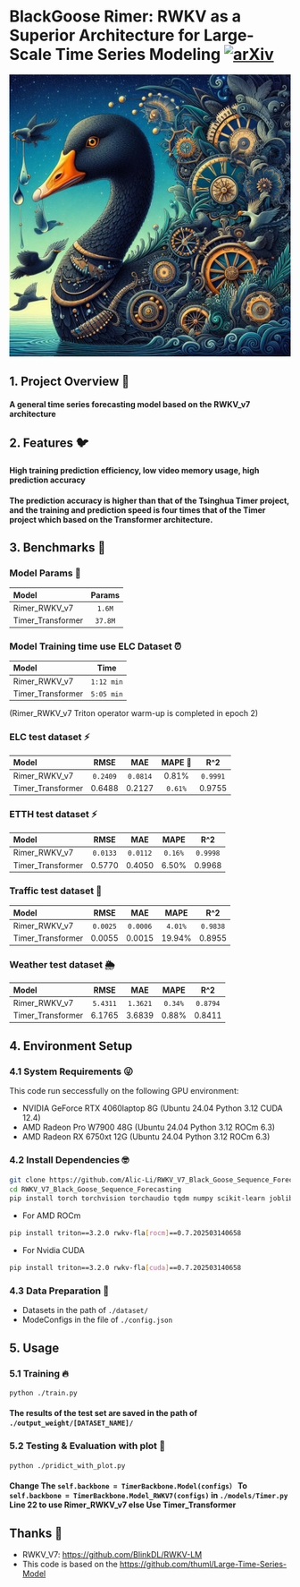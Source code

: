 # BlackGoose Rimer: RWKV as a Superior Architecture for Large-Scale Time Series Modeling [![arXiv](https://img.shields.io/badge/arXiv-2503.06121-b31b1b.svg)](https://arxiv.org/abs/2503.06121)
![img](./back_goose.png)

## 1. Project Overview 👀
#### A general time series forecasting model based on the RWKV_v7 architecture

## 2. Features 🐦
#### High training prediction efficiency, low video memory usage, high prediction accuracy
#### The prediction accuracy is higher than that of the Tsinghua Timer project, and the training and prediction speed is four times that of the Timer project  which based on the Transformer architecture.

## 3. Benchmarks 🚀

### Model Params 🫣
| Model             | Params        | 
| :-----            |:----:         |
| Rimer_RWKV_v7     |```1.6M```     |
| Timer_Transformer |```37.8M```    |

### Model Training time use ELC Dataset ⏰
| Model             | Time          | 
| :-----            |:----:         |
| Rimer_RWKV_v7     |```1:12 min``` |
| Timer_Transformer |```5:05 min``` |

(Rimer_RWKV_v7 Triton operator warm-up is completed in epoch 2)

### ELC test dataset ⚡
| Model             | RMSE          | MAE           | MAPE   🥲 |  R^2       | 
| :-----            |:----:         |:----:         |:----:     |:----:      |
| Rimer_RWKV_v7     |```0.2409```   |```0.0814```   |0.81%      |```0.9991```|
| Timer_Transformer |0.6488         |0.2127         |```0.61%```|0.9755      |

### ETTH test dataset ⚡
| Model             | RMSE          | MAE           | MAPE      |  R^2       | 
| :-----            |:----:         |:----:         |:----:     |:----:      |
| Rimer_RWKV_v7     |```0.0133```   |```0.0112```   |```0.16%```|```0.9998```|
| Timer_Transformer |0.5770         |0.4050         |6.50%      |0.9968      |

### Traffic test dataset 🚥
| Model             | RMSE          | MAE           | MAPE      |  R^2       | 
| :-----            |:----:         |:----:         |:----:     |:----:      |
| Rimer_RWKV_v7     |```0.0025```   |```0.0006```   |```4.01%```|```0.9838```|
| Timer_Transformer |0.0055         |0.0015         |19.94%     |0.8955      |

### Weather test dataset 🌦️
| Model             | RMSE          | MAE           | MAPE      |  R^2       | 
| :-----            |:----:         |:----:         |:----:     |:----:      |
| Rimer_RWKV_v7     |```5.4311```   |```1.3621```   |```0.34%```|```0.8794```|
| Timer_Transformer |6.1765         |3.6839         |0.88%      |0.8411      |

## 4. Environment Setup
### 4.1 System Requirements 😜

This code run seccessfully on the following GPU environment:
* NVIDIA GeForce RTX 4060laptop 8G (Ubuntu 24.04 Python 3.12 CUDA 12.4)
* AMD Radeon Pro W7900 48G (Ubuntu 24.04 Python 3.12 ROCm 6.3)
* AMD Radeon RX 6750xt 12G (Ubuntu 24.04 Python 3.12 ROCm 6.3)

### 4.2 Install Dependencies 🤓

```bash
git clone https://github.com/Alic-Li/RWKV_V7_Black_Goose_Sequence_Forecasting.git
cd RWKV_V7_Black_Goose_Sequence_Forecasting
pip install torch torchvision torchaudio tqdm numpy scikit-learn joblib matplotlib pandas 
```
- For AMD ROCm
```bash
pip install triton==3.2.0 rwkv-fla[rocm]==0.7.202503140658
```
- For Nvidia CUDA
```bash
pip install triton==3.2.0 rwkv-fla[cuda]==0.7.202503140658
```

### 4.3 Data Preparation 🤗

- Datasets in the path of ```./dataset/```
- ModeConfigs in the file of ```./config.json```
## 5. Usage 
### 5.1 Training 🔥
```bash
python ./train.py 
```
#### The results of the test set are saved in the path of ```./output_weight/[DATASET_NAME]/```
### 5.2 Testing & Evaluation with plot 🤯
```bash
python ./pridict_with_plot.py
```
#### Change The ```self.backbone = TimerBackbone.Model(configs）```  To  ```self.backbone = TimerBackbone.Model_RWKV7(configs)``` in ```./models/Timer.py``` Line 22 to use Rimer_RWKV_v7 else Use Timer_Transformer
## Thanks 🫡
- RWKV_V7: https://github.com/BlinkDL/RWKV-LM
- This code is based on the https://github.com/thuml/Large-Time-Series-Model

